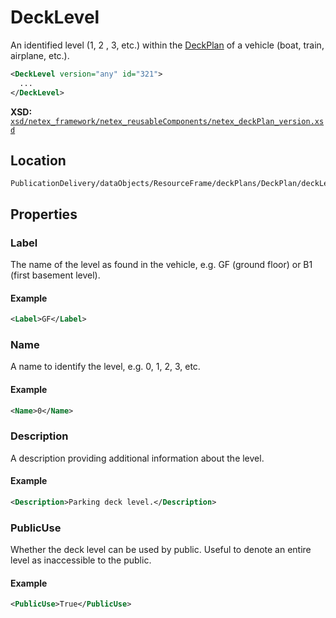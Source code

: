 # DeckLevel

An identified level (1, 2 , 3, etc.) within the [DeckPlan](DECK_PLAN.md) of a vehicle (boat, train, airplane, etc.).

```xml
<DeckLevel version="any" id="321">
  ...
</DeckLevel>
```

**XSD:** [`xsd/netex_framework/netex_reusableComponents/netex_deckPlan_version.xsd`](https://github.com/NeTEx-CEN/NeTEx/blob/next/xsd/netex_framework/netex_reusableComponents/netex_deckPlan_version.xsd#L1268)

## Location

```
PublicationDelivery/dataObjects/ResourceFrame/deckPlans/DeckPlan/deckLevels
```

## Properties

### Label

The name of the level as found in the vehicle, e.g. GF (ground floor) or B1 (first basement level).

#### Example
```xml
<Label>GF</Label>
```

### Name

A name to identify the level, e.g. 0, 1, 2, 3, etc.

#### Example
```xml
<Name>0</Name>
```

### Description

A description providing additional information about the level.

#### Example
```xml
<Description>Parking deck level.</Description>
```

### PublicUse

Whether the deck level can be used by public. Useful to denote an entire level as inaccessible to the public.

#### Example
```xml
<PublicUse>True</PublicUse>
```
